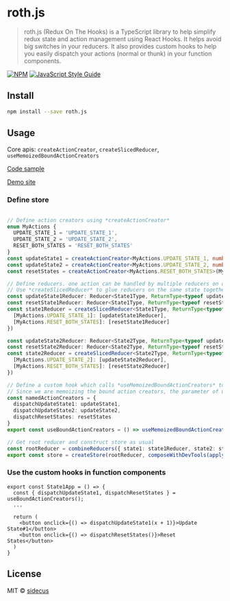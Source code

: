 # roth.js

> roth.js (Redux On The Hooks) is a TypeScript library to help simplify redux state and action management using React Hooks.
> It helps avoid big switches in your reducers. It also provides custom hooks to help you easily dispatch your actions (normal or thunk) in your function components.

[![NPM](https://img.shields.io/npm/v/roth.js.svg)](https://www.npmjs.com/package/roth.js) [![JavaScript Style Guide](https://img.shields.io/badge/code_style-standard-brightgreen.svg)](https://standardjs.com)

## Install

```bash
npm install --save roth.js
```

## Usage
Core apis: ```createActionCreator```, ```createSlicedReducer```, ```useMemoizedBoundActionCreators```

[Code sample](https://github.com/sidecus/reactstudy/tree/master/src/ReduxHooks)

[Demo site](https://sidecus.github.io/reactstudy/)

### Define store
```typescript

// Define action creators using *createActionCreator*
enum MyActions {
  UPDATE_STATE_1 = 'UPDATE_STATE_1',
  UPDATE_STATE_2 = 'UPDATE_STATE_2',
  RESET_BOTH_STATES = 'RESET_BOTH_STATES'
}
const updateState1 = createActionCreator<MyActions.UPDATE_STATE_1, number>(MyActions.UPDATE_STATE_1)
const updateState2 = createActionCreator<MyActions.UPDATE_STATE_2, number>(MyActions.UPDATE_STATE_2)
const resetStates = createActionCreator<MyActions.RESET_BOTH_STATES>(MyActions.RESET_BOTH_STATES)

// Define reducers. one action can be handled by multiple reducers on different state slices.
// Use *createSlicedReducer* to glue reducers on the same state together without using switch statements
const updateState1Reducer: Reducer<State1Type, ReturnType<typeof updateState1>> = (state, action) => {...}
const resetState1Reducer: Reducer<State1Type, ReturnType<typeof resetStates>> = (state, action) => {...}
const state1Reducer = createSlicedReducer<State1Type, ReturnType<typeof updateState1> | ReturnType<typeof resetStates>>(DefaultState1, {
  [MyActions.UPDATE_STATE_1]: [updateState1Reducer],
  [MyActions.RESET_BOTH_STATES]: [resetState1Reducer]
})

const updateState2Reducer: Reducer<State2Type, ReturnType<typeof updateState2>> = (state, action) => {...}
const resetState2Reducer: Reducer<State2Type, ReturnType<typeof resetStates>> = (state, action) => {...}
const state2Reducer = createSlicedReducer<State2Type, ReturnType<typeof updateState2> | ReturnType<typeof resetStates>>(DefaultState2, {
  [MyActions.UPDATE_STATE_2]: [updateState2Reducer],
  [MyActions.RESET_BOTH_STATES]: [resetState2Reducer]
})

// Define a custom hook which calls *useMemoizedBoundActionCreators* to expose named bound action creators.
// Since we are memoizing the bound action creators, the parameter of useMemoizedBoundActionCreators is defined as a global const.
const namedActionCreators = {
  dispatchUpdateState1: updateState1,
  dispatchUpdateState2: updateState2,
  dispatchResetStates: resetStates
}
export const useBoundActionCreators = () => useMemoizedBoundActionCreators(namedActionCreators)

// Get root reducer and construct store as usual
const rootReducer = combineReducers({ state1: state1Reducer, state2: state2Reducer})
export const store = createStore(rootReducer, composeWithDevTools(applyMiddleware(thunk)))

```

### Use the custom hooks in function components
```tsx
export const State1App = () => {
  const { dispatchUpdateState1, dispatchResetStates } = useBoundActionCreators();
  ...

  return (
    <button onclick={() => dispatchUpdateState1(x + 1)}>Update State#1</button>
    <button onclick={() => dispatchResetStates()}>Reset States</button>
  )
}

```

## License

MIT © [sidecus](https://github.com/sidecus)
